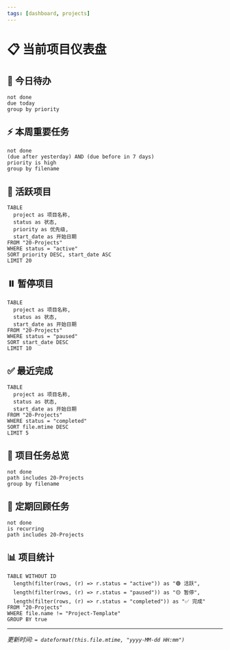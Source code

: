 ```yaml
---
tags: [dashboard, projects]
---
```


# 📋 当前项目仪表盘

## 📌 今日待办
```tasks
not done
due today
group by priority
```

## ⚡ 本周重要任务
```tasks
not done
(due after yesterday) AND (due before in 7 days)
priority is high
group by filename
```

## 🚀 活跃项目
```dataview
TABLE 
  project as 项目名称,
  status as 状态,
  priority as 优先级,
  start_date as 开始日期
FROM "20-Projects"
WHERE status = "active"
SORT priority DESC, start_date ASC
LIMIT 20
```

## ⏸️ 暂停项目
```dataview
TABLE 
  project as 项目名称,
  status as 状态,
  start_date as 开始日期
FROM "20-Projects"
WHERE status = "paused"
SORT start_date DESC
LIMIT 10
```

## ✅ 最近完成
```dataview
TABLE 
  project as 项目名称,
  status as 状态,
  start_date as 开始日期
FROM "20-Projects"
WHERE status = "completed"
SORT file.mtime DESC
LIMIT 5
```

## 🎯 项目任务总览
```tasks
not done
path includes 20-Projects
group by filename
```

## 🔄 定期回顾任务
```tasks
not done
is recurring
path includes 20-Projects
```

## 📊 项目统计
```dataview
TABLE WITHOUT ID
  length(filter(rows, (r) => r.status = "active")) as "🟢 活跃",
  length(filter(rows, (r) => r.status = "paused")) as "🟡 暂停",
  length(filter(rows, (r) => r.status = "completed")) as "✅ 完成"
FROM "20-Projects"
WHERE file.name != "Project-Template"
GROUP BY true
```

---
*更新时间: `= dateformat(this.file.mtime, "yyyy-MM-dd HH:mm")`*